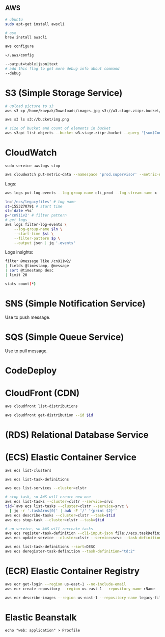 AWS
-

````sh
# ubuntu
sudo apt-get install awscli

# osx
brew install awscli

aws configure

~/.aws/config
````

````sh
--output=table|json|text
# add this flag to get more debug info about command
--debug
````

# S3 (Simple Storage Service)

````sh
# upload picture to s3
aws s3 cp /home/kovpak/Downloads/images.jpg s3://w3.stage.ziipr.bucket/test/x.jpg

aws s3 ls s3://bucket/img.png

# size of bucket and count of elements in bucket
aws s3api list-objects --bucket w3.stage.ziipr.bucket --query "[sum(Contents[].Size), length(Contents[])]"
````

# CloudWatch

````
sudo service awslogs stop
````
````sh
aws cloudwatch put-metric-data --namespace 'prod.supervisor' --metric-name 'instance1.document' --value 1
````

Logs:

````sh
aws logs put-log-events --log-group-name cli_prod --log-stream-name x --log-events timestamp=`date +%s`,message=000

ln='/ecs/legacyfiles' # log name
st=1553270791 # start time
st=`date +%s`
p='cn911v2' # filter pattern
# get logs
aws logs filter-log-events \
    --log-group-name $ln \
    --start-time $st \
    --filter-pattern $p \
    --output json | jq '.events'
````

Logs insights:

````sh
filter @message like /cn911w2/
| fields @timestamp, @message
| sort @timestamp desc
| limit 20

stats count(*)
````

# SNS (Simple Notification Service)

Use to push message.

# SQS (Simple Queue Service)

Use to pull message.

# CodeDeploy

# CloudFront (CDN)

````sh
aws cloudfront list-distributions

aws cloudfront get-distribution --id $id
````

# (RDS) Relational Database Service

# (ECS) Elastic Container Service

````sh
aws ecs list-clusters

aws ecs list-task-definitions

aws ecs list-services --cluster=clstr

# stop task, so AWS will create new one
aws ecs list-tasks --cluster=clstr --service=srvc
tid=`aws ecs list-tasks --cluster=clstr --service=srvc \
  | jq -r '.taskArns[0]' | awk -F '/' '{print $2}'`
aws ecs describe-tasks --cluster=clstr --task=$tid
aws ecs stop-task --cluster=clstr --task=$tid

# up service, so AWS will recreate tasks
aws ecs register-task-definition --cli-input-json file://ecs.taskDefinition.json
aws ecs update-service --cluster=clstr --service=srvc --task-definition=$tdid

aws ecs list-task-definitions --sort=DESC
aws ecs deregister-task-definition --task-definition="td:2"
````

# (ECR) Elastic Container Registry

````sh
aws ecr get-login --region us-east-1 --no-include-email
aws ecr create-repository --region us-east-1 --repository-name rName

aws ecr describe-images --region us-east-1 --repository-name legacy-files-dev
````

# Elastic Beanstalk

````
echo "web: application" > Procfile
````
